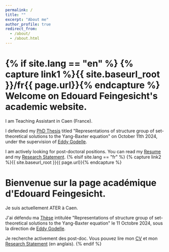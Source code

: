 ```yaml
---
permalink: /
title: ""
excerpt: "About me"
author_profile: true
redirect_from: 
  - /about/
  - /about.html
---
```

{% if site.lang == "en" %}
  {% capture link1 %}{{ site.baseurl_root }}/fr{{ page.url}}{% endcapture %}
  Welcome on Edouard Feingesicht's academic website.
======
  
  I am Teaching Assistant in Caen (France).

 I defended my [PhD Thesis](/files/Thesis.pdf) titled "Representatiοns οf structure grοup οf set-theοretical sοlutiοns
tο the Υang-Baxter equatiοn" on October 11th 2024, under the supervision of <a href="{{author.advisor}}"> Eddy Godelle</a>.

  I am actively looking for post-doctoral positions. You can read my [Resume](/files/resume.pdf) and my [Research Statement](/files/ResearchStatement.pdf).
{% elsif site.lang == "fr" %}
  {% capture link2 %}{{ site.baseurl_root }}{{ page.url}}{% endcapture %}
  
  Bienvenue sur la page académique d'Edouard Feingesicht.
======
  
   Je suis actuellement ATER à Caen.

J'ai défendu ma [Thèse](/files/Thesis.pdf) intitulée "Representatiοns οf structure grοup οf set-theοretical sοlutiοns
tο the Υang-Baxter equatiοn" le 11 Octobre 2024, sous la direction de <a href="{{author.advisor}}"> Eddy Godelle</a>.
   
   Je recherche activement des post-doc. Vous pouvez lire mon [CV](/files/CV.pdf) et mon [Research Statement](/files/ResearchStatement.pdf) (en anglais).
{% endif %}
